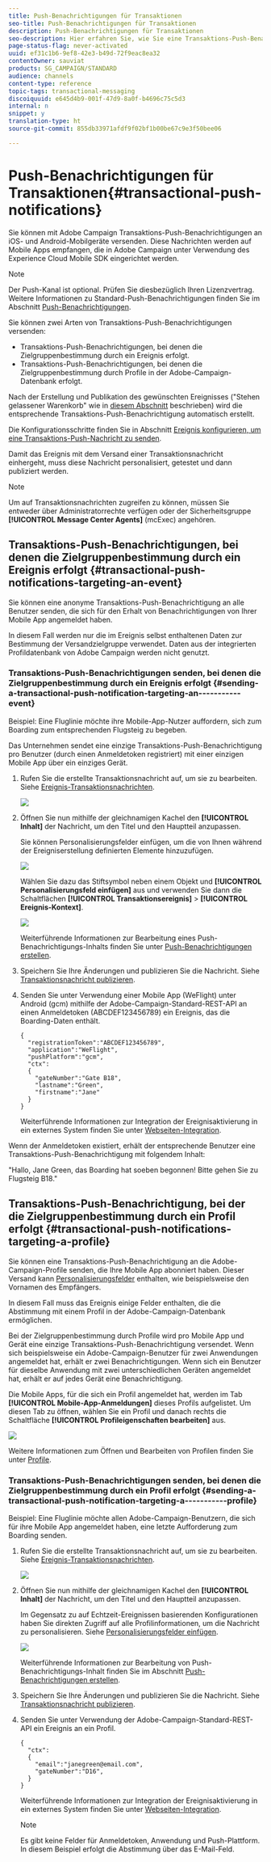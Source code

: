 ```yaml
---
title: Push-Benachrichtigungen für Transaktionen
seo-title: Push-Benachrichtigungen für Transaktionen
description: Push-Benachrichtigungen für Transaktionen
seo-description: Hier erfahren Sie, wie Sie eine Transaktions-Push-Benachrichtigungen erstellen und publizieren.
page-status-flag: never-activated
uuid: ef31c1b6-9ef8-42e3-b49d-72f9eac8ea32
contentOwner: sauviat
products: SG_CAMPAIGN/STANDARD
audience: channels
content-type: reference
topic-tags: transactional-messaging
discoiquuid: e645d4b9-001f-47d9-8a0f-b4696c75c5d3
internal: n
snippet: y
translation-type: ht
source-git-commit: 855db33971afdf9f02bf1b00be67c9e3f50bee06

---
```



# Push-Benachrichtigungen für Transaktionen{#transactional-push-notifications}

Sie können mit Adobe Campaign Transaktions-Push-Benachrichtigungen an iOS- und Android-Mobilgeräte versenden. Diese Nachrichten werden auf Mobile Apps empfangen, die in Adobe Campaign unter Verwendung des Experience Cloud Mobile SDK eingerichtet werden.

>[!NOTE]
>
>Der Push-Kanal ist optional. Prüfen Sie diesbezüglich Ihren Lizenzvertrag. Weitere Informationen zu Standard-Push-Benachrichtigungen finden Sie im Abschnitt [Push-Benachrichtigungen](../../channels/using/about-push-notifications.md).

Sie können zwei Arten von Transaktions-Push-Benachrichtigungen versenden:

* Transaktions-Push-Benachrichtigungen, bei denen die Zielgruppenbestimmung durch ein Ereignis erfolgt.
* Transaktions-Push-Benachrichtigungen, bei denen die Zielgruppenbestimmung durch Profile in der Adobe-Campaign-Datenbank erfolgt.

Nach der Erstellung und Publikation des gewünschten Ereignisses ("Stehen gelassener Warenkorb" wie in [diesem Abschnitt](../../channels/using/about-transactional-messaging.md#transactional-messaging-operating-principle) beschrieben) wird die entsprechende Transaktions-Push-Benachrichtigung automatisch erstellt.

Die Konfigurationsschritte finden Sie in Abschnitt [Ereignis konfigurieren, um eine Transaktions-Push-Nachricht zu senden](../../administration/using/configuring-transactional-messaging.md#use-case--configuring-an-event-to-send-a-transactional-message).

Damit das Ereignis mit dem Versand einer Transaktionsnachricht einhergeht, muss diese Nachricht personalisiert, getestet und dann publiziert werden.

>[!NOTE]
>
>Um auf Transaktionsnachrichten zugreifen zu können, müssen Sie entweder über Administratorrechte verfügen oder der Sicherheitsgruppe **[!UICONTROL Message Center Agents]** (mcExec) angehören.

## Transaktions-Push-Benachrichtigungen, bei denen die Zielgruppenbestimmung durch ein Ereignis erfolgt {#transactional-push-notifications-targeting-an-event}

Sie können eine anonyme Transaktions-Push-Benachrichtigung an alle Benutzer senden, die sich für den Erhalt von Benachrichtigungen von Ihrer Mobile App angemeldet haben.

In diesem Fall werden nur die im Ereignis selbst enthaltenen Daten zur Bestimmung der Versandzielgruppe verwendet. Daten aus der integrierten Profildatenbank von Adobe Campaign werden nicht genutzt.

### Transaktions-Push-Benachrichtigungen senden, bei denen die Zielgruppenbestimmung durch ein Ereignis erfolgt {#sending-a-transactional-push-notification-targeting-an-----------event}

Beispiel: Eine Fluglinie möchte ihre Mobile-App-Nutzer auffordern, sich zum Boarding zum entsprechenden Flugsteig zu begeben.

Das Unternehmen sendet eine einzige Transaktions-Push-Benachrichtigung pro Benutzer (durch einen Anmeldetoken registriert) mit einer einzigen Mobile App über ein einziges Gerät.

1. Rufen Sie die erstellte Transaktionsnachricht auf, um sie zu bearbeiten. Siehe [Ereignis-Transaktionsnachrichten](../../channels/using/event-transactional-messages.md).

   ![](assets/message-center_push_message.png)

1. Öffnen Sie nun mithilfe der gleichnamigen Kachel den **[!UICONTROL Inhalt]** der Nachricht, um den Titel und den Hauptteil anzupassen.

   Sie können Personalisierungsfelder einfügen, um die von Ihnen während der Ereigniserstellung definierten Elemente hinzuzufügen.

   ![](assets/message-center_push_content.png)

   Wählen Sie dazu das Stiftsymbol neben einem Objekt und **[!UICONTROL Personalisierungsfeld einfügen]** aus und verwenden Sie dann die Schaltflächen **[!UICONTROL Transaktionsereignis]** &gt; **[!UICONTROL Ereignis-Kontext]**.

   ![](assets/message-center_push_personalization.png)

   Weiterführende Informationen zur Bearbeitung eines Push-Benachrichtigungs-Inhalts finden Sie unter [Push-Benachrichtigungen erstellen](../../channels/using/preparing-and-sending-a-push-notification.md).

1. Speichern Sie Ihre Änderungen und publizieren Sie die Nachricht. Siehe [Transaktionsnachricht publizieren](../../channels/using/event-transactional-messages.md#publishing-a-transactional-message).
1. Senden Sie unter Verwendung einer Mobile App (WeFlight) unter Android (gcm) mithilfe der Adobe-Campaign-Standard-REST-API an einen Anmeldetoken (ABCDEF123456789) ein Ereignis, das die Boarding-Daten enthält.

   ```
   {
     "registrationToken":"ABCDEF123456789",
     "application":"WeFlight",
     "pushPlatform":"gcm",
     "ctx":
     {
       "gateNumber":"Gate B18",
       "lastname":"Green",
       "firstname":"Jane"
     }
   }
   ```

   Weiterführende Informationen zur Integration der Ereignisaktivierung in ein externes System finden Sie unter [Webseiten-Integration](../../administration/using/configuring-transactional-messaging.md#integrating-the-triggering-of-the-event-in-a-website).

Wenn der Anmeldetoken existiert, erhält der entsprechende Benutzer eine Transaktions-Push-Benachrichtigung mit folgendem Inhalt:

"Hallo, Jane Green, das Boarding hat soeben begonnen! Bitte gehen Sie zu Flugsteig B18."

## Transaktions-Push-Benachrichtigung, bei der die Zielgruppenbestimmung durch ein Profil erfolgt  {#transactional-push-notifications-targeting-a-profile}

Sie können eine Transaktions-Push-Benachrichtigung an die Adobe-Campaign-Profile senden, die Ihre Mobile App abonniert haben. Dieser Versand kann [Personalisierungsfelder](../../designing/using/inserting-a-personalization-field.md) enthalten, wie beispielsweise den Vornamen des Empfängers.

In diesem Fall muss das Ereignis einige Felder enthalten, die die Abstimmung mit einem Profil in der Adobe-Campaign-Datenbank ermöglichen.

Bei der Zielgruppenbestimmung durch Profile wird pro Mobile App und Gerät eine einzige Transaktions-Push-Benachrichtigung versendet. Wenn sich beispielsweise ein Adobe-Campaign-Benutzer für zwei Anwendungen angemeldet hat, erhält er zwei Benachrichtigungen. Wenn sich ein Benutzer für dieselbe Anwendung mit zwei unterschiedlichen Geräten angemeldet hat, erhält er auf jedes Gerät eine Benachrichtigung.

Die Mobile Apps, für die sich ein Profil angemeldet hat, werden im Tab **[!UICONTROL Mobile-App-Anmeldungen]** dieses Profils aufgelistet. Um diesen Tab zu öffnen, wählen Sie ein Profil und danach rechts die Schaltfläche **[!UICONTROL Profileigenschaften bearbeiten]** aus.

![](assets/push_notif_subscriptions.png)

Weitere Informationen zum Öffnen und Bearbeiten von Profilen finden Sie unter [Profile](../../audiences/using/creating-profiles.md).

### Transaktions-Push-Benachrichtigungen senden, bei denen die Zielgruppenbestimmung durch ein Profil erfolgt  {#sending-a-transactional-push-notification-targeting-a-----------profile}

Beispiel: Eine Fluglinie möchte allen Adobe-Campaign-Benutzern, die sich für ihre Mobile App angemeldet haben, eine letzte Aufforderung zum Boarding senden.

1. Rufen Sie die erstellte Transaktionsnachricht auf, um sie zu bearbeiten. Siehe [Ereignis-Transaktionsnachrichten](../../channels/using/event-transactional-messages.md).

   ![](assets/message-center_push_message_profile.png)

1. Öffnen Sie nun mithilfe der gleichnamigen Kachel den **[!UICONTROL Inhalt]** der Nachricht, um den Titel und den Hauptteil anzupassen.

   Im Gegensatz zu auf Echtzeit-Ereignissen basierenden Konfigurationen haben Sie direkten Zugriff auf alle Profilinformationen, um die Nachricht zu personalisieren. Siehe [Personalisierungsfelder einfügen](../../designing/using/inserting-a-personalization-field.md).

   ![](assets/message-center_push_content_profile.png)

   Weiterführende Informationen zur Bearbeitung von Push-Benachrichtigungs-Inhalt finden Sie im Abschnitt [Push-Benachrichtigungen erstellen](../../channels/using/preparing-and-sending-a-push-notification.md).

1. Speichern Sie Ihre Änderungen und publizieren Sie die Nachricht. Siehe [Transaktionsnachricht publizieren](../../channels/using/event-transactional-messages.md#publishing-a-transactional-message).
1. Senden Sie unter Verwendung der Adobe-Campaign-Standard-REST-API ein Ereignis an ein Profil.

   ```
   {
     "ctx":
     {
       "email":"janegreen@email.com",
       "gateNumber":"D16",
     }
   }
   ```

   Weiterführende Informationen zur Integration der Ereignisaktivierung in ein externes System finden Sie unter [Webseiten-Integration](../../administration/using/configuring-transactional-messaging.md#integrating-the-triggering-of-the-event-in-a-website).

   >[!NOTE]
   >
   >Es gibt keine Felder für Anmeldetoken, Anwendung und Push-Plattform. In diesem Beispiel erfolgt die Abstimmung über das E-Mail-Feld.

